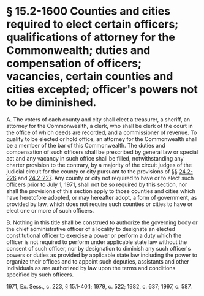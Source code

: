 # § 15.2-1600 Counties and cities required to elect certain officers; qualifications of attorney for the Commonwealth; duties and compensation of officers; vacancies, certain counties and cities excepted; officer's powers not to be diminished.

<p>A. The voters of each county and city shall elect a treasurer, a sheriff, an attorney for the Commonwealth, a clerk, who shall be clerk of the court in the office of which deeds are recorded, and a commissioner of revenue. To qualify to be elected or hold office, an attorney for the Commonwealth shall be a member of the bar of this Commonwealth. The duties and compensation of such officers shall be prescribed by general law or special act and any vacancy in such office shall be filled, notwithstanding any charter provision to the contrary, by a majority of the circuit judges of the judicial circuit for the county or city pursuant to the provisions of §§ <a href='http://law.lis.virginia.gov/vacode/24.2-226/'>24.2-226</a> and <a href='http://law.lis.virginia.gov/vacode/24.2-227/'>24.2-227</a>. Any county or city not required to have or to elect such officers prior to July 1, 1971, shall not be so required by this section, nor shall the provisions of this section apply to those counties and cities which have heretofore adopted, or may hereafter adopt, a form of government, as provided by law, which does not require such counties or cities to have or elect one or more of such officers.</p><p>B. Nothing in this title shall be construed to authorize the governing body or the chief administrative officer of a locality to designate an elected constitutional officer to exercise a power or perform a duty which the officer is not required to perform under applicable state law without the consent of such officer, nor by designation to diminish any such officer's powers or duties as provided by applicable state law including the power to organize their offices and to appoint such deputies, assistants and other individuals as are authorized by law upon the terms and conditions specified by such officers.</p><p>1971, Ex. Sess., c. 223, § 15.1-40.1; 1979, c. 522; 1982, c. 637; 1997, c. 587.</p>
